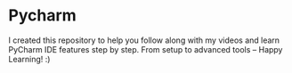 # Pycharm
I created this repository to help you follow along with my videos and learn PyCharm IDE features step by step. From setup to advanced tools – Happy Learning! :) 
